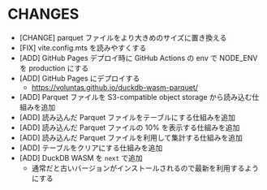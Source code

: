 # CHANGES

- [CHANGE] parquet ファイルをより大きめのサイズに置き換える
- [FIX] vite.config.mts を読みやすくする
- [ADD] GitHub Pages デプロイ時に GitHub Actions の env で NODE_ENV を production にする
- [ADD] GitHub Pages にデプロイする
  - <https://voluntas.github.io/duckdb-wasm-parquet/>
- [ADD] Parquet ファイルを S3-compatible object storage から読み込む仕組みを追加
- [ADD] 読み込んだ Parquet ファイルをテーブルにする仕組みを追加
- [ADD] 読み込んだ Parquet ファイルの 10% を表示する仕組みを追加
- [ADD] 読み込んだ Parquet ファイルを利用して集計する仕組みを追加
- [ADD] テーブルをクリアにする仕組みを追加
- [ADD] DuckDB WASM を `next` で追加
  - 通常だと古いバージョンがインストールされるので最新を利用するようにする
